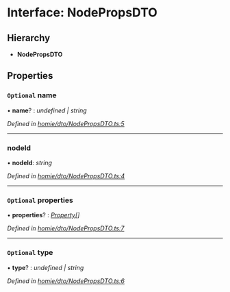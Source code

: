 # Interface: NodePropsDTO

## Hierarchy

* **NodePropsDTO**

## Properties

### `Optional` name

• **name**? : *undefined | string*

*Defined in [homie/dto/NodePropsDTO.ts:5](https://github.com/AlejandroHerr/homieiot.ts/blob/0651aed/src/homie/dto/NodePropsDTO.ts#L5)*

___

###  nodeId

• **nodeId**: *string*

*Defined in [homie/dto/NodePropsDTO.ts:4](https://github.com/AlejandroHerr/homieiot.ts/blob/0651aed/src/homie/dto/NodePropsDTO.ts#L4)*

___

### `Optional` properties

• **properties**? : *[Property](../classes/property.md)[]*

*Defined in [homie/dto/NodePropsDTO.ts:7](https://github.com/AlejandroHerr/homieiot.ts/blob/0651aed/src/homie/dto/NodePropsDTO.ts#L7)*

___

### `Optional` type

• **type**? : *undefined | string*

*Defined in [homie/dto/NodePropsDTO.ts:6](https://github.com/AlejandroHerr/homieiot.ts/blob/0651aed/src/homie/dto/NodePropsDTO.ts#L6)*
